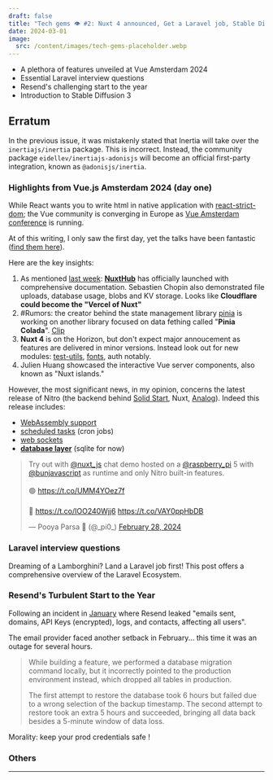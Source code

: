 ```yaml
---
draft: false
title: "Tech gems 👁️ #2: Nuxt 4 announced, Get a Laravel job, Stable Diffusion 3"
date: 2024-03-01
image:
  src: /content/images/tech-gems-placeholder.webp
---
```


- A plethora of features unveiled at Vue Amsterdam 2024
- Essential Laravel interview questions
- Resend's challenging start to the year
- Introduction to Stable Diffusion 3

<!--more-->

## Erratum

In the previous issue, it was mistakenly stated that Inertia will take over the `inertiajs/inertia` package. This is incorrect. Instead, the community package `eidellev/inertiajs-adonisjs` will become an official first-party integration, known as `@adonisjs/inertia`.

### Highlights from Vue.js Amsterdam 2024 (day one)

While React wants you to write html in native application with [react-strict-dom](https://github.com/facebook/react-strict-dom); the Vue community is converging in Europe as [Vue Amsterdam conference](https://vuejs.amsterdam/) is running.

<RichLink href="https://nitro.unjs.io/guide/database" title="Databases for Nitro"></RichLink>

At of this writing, I only saw the first day, yet the talks have been fantastic ([find them here](https://www.youtube.com/watch?v=4H9S7iIVQqI)).

Here are the key insights:
1. As mentioned [last week](/blog/introducing-tech-gems-series): **[NuxtHub](https://hub.nuxt.com/)** has officially launched with comprehensive documentation. Sebastien Chopin also demonstrated file uploads, database usage, blobs and KV storage. Looks like **Cloudflare could become the "Vercel of Nuxt"**
2. #Rumors: the creator behind the state management library [pinia](https://pinia.vuejs.org/) is working on another library focused on data fething called "**Pinia Colada**". [Clip](https://youtube.com/clip/UgkxSdPjQ7U5fG9H42bRWKQ4fElvLmkFiQhp?si=WJzCMUV7D6QNwief)
3. **Nuxt 4** is on the Horizon, but don't expect major annoucement as features are delivered in minor versions. Instead look out for new modules: [test-utils](https://nuxt.com/docs/getting-started/testing), [fonts](https://github.com/nuxt/fonts), auth notably.
4. Julien Huang showcased the interactive Vue server components, also known as "Nuxt islands."

However, the most significant news, in my opinion, concerns the latest release of Nitro (the backend behind [Solid Start](https://start.solidjs.com/getting-started/what-is-solidstart), Nuxt, [Analog](https://analogjs.org/)). Indeed this release includes:
- [WebAssembly support]([https://github.com/unjs/unwasm](https://github.com/unjs/unwasm))
- [scheduled tasks](https://nitro.unjs.io/guide/tasks#scheduled-tasks) (cron jobs)
- [web sockets](https://nitro.unjs.io/guide/websocket)
- **[database layer](https://nitro.unjs.io/guide/database)** (sqlite for now)

<Tweet>
<blockquote class="twitter-tweet"><p lang="en" dir="ltr">Try out with <a href="https://twitter.com/nuxt_js?ref_src=twsrc%5Etfw">@nuxt_js</a> chat demo hosted on a <a href="https://twitter.com/Raspberry_Pi?ref_src=twsrc%5Etfw">@raspberry_pi</a> 5 with <a href="https://twitter.com/bunjavascript?ref_src=twsrc%5Etfw">@bunjavascript</a> as runtime and only Nitro built-in features.<br><br>🟢 <a href="https://t.co/UMM4YOez7f">https://t.co/UMM4YOez7f</a><br><br>👀 <a href="https://t.co/IOO240Wjj6">https://t.co/IOO240Wjj6</a> <a href="https://t.co/VAY0ppHbDB">https://t.co/VAY0ppHbDB</a></p>&mdash; Pooya Parsa  (@_pi0_) <a href="https://twitter.com/_pi0_/status/1762861645275988150?ref_src=twsrc%5Etfw">February 28, 2024</a></blockquote>
</Tweet>

### Laravel interview questions

<RichLink href="https://dev.to/lambdatest/190-top-laravel-interview-questions-2023-3nog" title="laravel questions"></RichLink>

Dreaming of a Lamborghini? Land a Laravel job first! This post offers a comprehensive overview of the Laravel Ecosystem.

### Resend's Turbulent Start to the Year

<RichLink href="https://resend.com/blog/incident-report-for-february-21-2024" title="Resend drama"></RichLink>

Following an incident in [January](https://resend.com/blog/incident-report-for-january-10-2024) where Resend leaked "emails sent, domains, API Keys (encrypted), logs, and contacts, affecting all users".

The email provider faced another setback in February... this time it was an outage for several hours.

> While building a feature, we performed a database migration command locally, but it incorrectly pointed to the production environment instead, which dropped all tables in production.
>
> The first attempt to restore the database took 6 hours but failed due to a wrong selection of the backup timestamp. The second attempt to restore took an extra 5 hours and succeeded, bringing all data back besides a 5-minute window of data loss.

Morality: keep your prod credentials safe !

### Others

<RichLink href="https://stability.ai/news/stable-diffusion-3" title="Stable diffusion 3"></RichLink>

---

<RichLink href="https://redmonk.com/kholterhoff/2024/02/15/frontend-developers-the-newest-new-kingmakers/" title="front ends are the kings"></RichLink>


